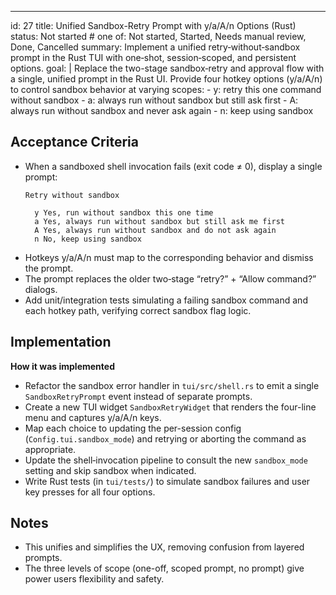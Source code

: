 ---
id: 27
title: Unified Sandbox-Retry Prompt with y/a/A/n Options (Rust)
status: Not started  # one of: Not started, Started, Needs manual review, Done, Cancelled
summary: Implement a unified retry‑without‑sandbox prompt in the Rust TUI with one‑shot, session‑scoped, and persistent options.
goal: |
  Replace the two-stage sandbox‑retry and approval flow with a single, unified prompt in the Rust UI.  Provide four hotkey options (y/a/A/n) to control sandbox behavior at varying scopes:
    - y: retry this one command without sandbox
    - a: always run without sandbox but still ask first
    - A: always run without sandbox and never ask again
    - n: keep using sandbox

## Acceptance Criteria

- When a sandboxed shell invocation fails (exit code ≠ 0), display a single prompt:
  ```
  Retry without sandbox

    y Yes, run without sandbox this one time
    a Yes, always run without sandbox but still ask me first
    A Yes, always run without sandbox and do not ask again
    n No, keep using sandbox
  ```
- Hotkeys y/a/A/n must map to the corresponding behavior and dismiss the prompt.
- The prompt replaces the older two‑stage “retry?” + “Allow command?” dialogs.
- Add unit/integration tests simulating a failing sandbox command and each hotkey path, verifying correct sandbox flag logic.

## Implementation

**How it was implemented**  
- Refactor the sandbox error handler in `tui/src/shell.rs` to emit a single `SandboxRetryPrompt` event instead of separate prompts.
- Create a new TUI widget `SandboxRetryWidget` that renders the four-line menu and captures y/a/A/n keys.
- Map each choice to updating the per-session config (`Config.tui.sandbox_mode`) and retrying or aborting the command as appropriate.
- Update the shell‑invocation pipeline to consult the new `sandbox_mode` setting and skip sandbox when indicated.
- Write Rust tests (in `tui/tests/`) to simulate sandbox failures and user key presses for all four options.

## Notes

- This unifies and simplifies the UX, removing confusion from layered prompts.
- The three levels of scope (one-off, scoped prompt, no prompt) give power users flexibility and safety.
